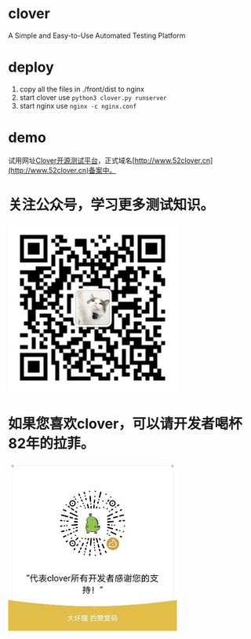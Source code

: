 # clover
A Simple and Easy-to-Use Automated Testing Platform

# deploy
1. copy all the files in ./front/dist to nginx
2. start clover use `python3 clover.py runserver`
3. start nginx use `nginx -c nginx.conf`

# demo
试用网址[Clover开源测试平台](http://182.92.153.22/)，正式域名[http://www.52clover.cn](http://www.52clover.cn)备案中。 


# 关注公众号，学习更多测试知识。
![大猫聊测试](wechat.jpg)

# 如果您喜欢clover，可以请开发者喝杯82年的拉菲。
![支持clover](donation.jpg)
